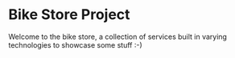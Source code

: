 # Bike Store Project

Welcome to the bike store, a collection of services built in varying technologies to showcase some stuff :-)
